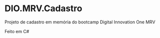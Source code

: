 # DIO.MRV.Cadastro

Projeto de cadastro em memória do bootcamp Digital Innovation One MRV 

Feito em C#
